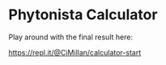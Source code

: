 # Phytonista Calculator

Play around with the final result here:

https://repl.it/@CiMillan/calculator-start
